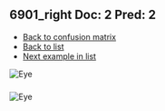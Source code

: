 ## 6901_right Doc: 2 Pred: 2
- [Back to confusion matrix](https://github.com/juliandewit/kaggle_retinopathy/blob/master/matrix.md)
- [Back to list](https://github.com/juliandewit/kaggle_retinopathy/blob/master/lists/22/list.md)
- [Next example in list](https://github.com/juliandewit/kaggle_retinopathy/blob/master/lists/22/69/6964_right.md)

![Eye](https://retinopaty.blob.core.windows.net/size1024/6901_right_2.jpeg)

### 

![Eye]()
